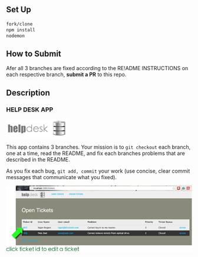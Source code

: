 ## Set Up

```
fork/clone
npm install
nodemon
```

## How to Submit

Afer all 3 branches are fixed according to the RE!ADME INSTRUCTIONS on each respective branch, __submit a PR__ to this repo.

## Description
### HELP DESK APP 
![](https://github.com/Nmuta/helpdesk/blob/open_vs_closed/public/images/logo.png)

This app contains 3 branches.  Your mission is to `git checkout` each branch, one at a time, read the README, and fix each branches problems that are described in the README.  

As you fix each bug, `git add, commit` your work
(use concise, clear commit messages that communicate what you fixed).

![](https://github.com/Nmuta/helpdesk/blob/open_vs_closed/public/images/instructions.jpg)


